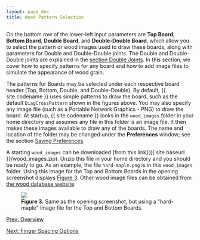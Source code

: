 ```yaml
---
layout: page_doc
title: Wood Pattern Selection
---
```


On the bottom row of the lower-left input parameters are <b>Top Board</b>,
<b>Bottom Board</b>, <b>Double Board</b>, and <b>Double-Double Board</b>,
which allow you to select the pattern or wood images used to draw these
boards, along with parameters for Double and Double-Double joints.  The Double
and Double-Double joints are explained in the 
<a href="{{ site.baseurl }}/double_joints/">section Double Joints</a>.
In this section, we cover how to specify
patterns for any board and how to add image files to simulate
the appearance of wood grain.

The patterns for Boards may be selected under each respective board header
(Top, Bottom, Double, and Double-Double).  By default, {{ site.codename }}
uses simple patterns to draw the board, such as the default `DiagCrossPattern`
shown in the figures above.  You may also specify any image file (such as a
Portable Network Graphics - PNG) to draw the board.  At startup, 
{{ site.codename }} looks in the `wood_images` folder in your home directory
and assumes any file in this folder is an image file.  It then makes these
images available to draw any of the boards.  The name and location of the
folder may be changed under the <b>Preferences</b> window; see the section
[Saving Preferences](#saving-preferences).

A starting `wood_images` can be downloaded [from this link]({{ site.baseurl }}/wood_images.zip).
Unzip this file in your home directory and you should be
ready to go.  As an example, the file `hard-maple.png` is in this `wood_images` folder.
Using this image for the Top and Bottom Boards in 
<a data-featherlight="{{ site.baseurl }}/images/opening_screen_shot.png">the opening screenshot</a>
displays [Figure 3](#figure3).
Other wood image files can be obtained from [the wood database
website](http://www.wood-database.com/).

<figure class="zoomable">
<a name="figure3">
<img src="{{ site.baseurl }}/images/woods_screen_shot.png">
</a>
<figcaption>
<b>Figure 3.</b>  Same as <a data-featherlight="{{ site.baseurl }}/images/opening_screen_shot.png">the
opening screenshot</a>, but using a "hard-maple" image file for
the Top and Bottom Boards.
</figcaption>
</figure>

<div id="textbox">
  <p class="alignleft">
    <a href="{{ site.baseurl }}/overview/">Prev: Overview</a>
  </p>
  <p class="alignright">
    <a href="{{ site.baseurl }}/finger_spacing_options/">Next: Finger Spacing Options</a>
  </p>
</div>
<div style="clear: both;"></div>
